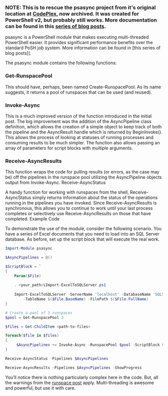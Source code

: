 ### NOTE: This is to rescue the psasync project from it's original location at [CodePlex](https://archive.codeplex.com/?p=psasync), now archived. It was created for PowerShell v2, but probably still works. More documentation can be found in this [series of blog posts](https://jboulineau.github.io/blog/powershell/background_jobs).

psasync is a PowerShell module that makes executing multi-threaded PowerShell easier.  It provides significant performance benefits over the standard PoSH job system. More information can be found in [this series of blog posts](.

The psasync module contains the following functions:  
### Get-RunspacePool

This should have, perhaps, been named Create-RunspacePool. As its name suggests, it returns a pool of runspaces that can be used (and reused).

### Invoke-Async

This is a much improved version of the function introduced in the initial post. The big improvement was the addition of the AsyncPipeline class definition, which allows the creation of a simple object to keep track of both the pipeline and the AsyncResult handle which is returned by BeginInvoke(). This allows the process of looking at statuses of running processes and consuming results to be much simpler. The function also allows passing an array of parameters for script blocks with multiple arguments.

### Receive-AsyncResults

This function wraps the code for pulling results (or errors, as the case may be) off the pipelines in the runspace pool utilizing the AsyncPipeline objects output from Invoke-Async.
Receive-AsyncStatus

A handy function for working with runspaces from the shell, Receive-AsyncStatus simply returns information about the status of the operations running in the pipelines you have invoked. Since Receive-AsyncResults is synchronous, this allows you to continue to work until your last process completes or selectively use Receive-AsyncResults on those that have completed.
Example Code

To demonstrate the use of the module, consider the following scenario. You have a series of Excel documents that you need to load into an SQL Server database. As before, set up the script block that will execute the real work.

```PowerShell
Import-Module psasync

$AsyncPipelines = @()

$ScriptBlock = `
{
    Param($File)
    
    . <your_path>\Import-ExcelToSQLServer.ps1
    
    Import-ExcelToSQLServer -ServerName 'localhost' -DatabaseName 'SQLSaturday' -SheetName "SQLSaturday_1" `
        -TableName $($File.BaseName) -FilePath $($File.FullName)
}

# Create a pool of 3 runspaces
$pool = Get-RunspacePool 3

$files = Get-ChildItem <path-to-files> 

foreach($file in $files)
{
	 $AsyncPipelines += Invoke-Async -RunspacePool $pool -ScriptBlock $ScriptBlock -Parameters $file
}

Receive-AsyncStatus -Pipelines $AsyncPipelines

Receive-AsyncResults -Pipelines $AsyncPipelines -ShowProgress
```

You’ll notice there is nothing particularly complex here in the code. But, all the warnings from the [runspace post](https://jboulineau.github.io/blog/powershell/multi_threading_with_runspaces) apply. Multi-threading is awesome and powerful, but use it with care. 
